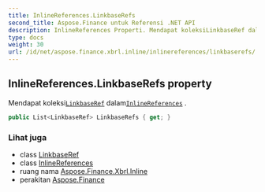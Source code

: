 ```yaml
---
title: InlineReferences.LinkbaseRefs
second_title: Aspose.Finance untuk Referensi .NET API
description: InlineReferences Properti. Mendapat koleksiLinkbaseRef dalamInlineReferences .
type: docs
weight: 30
url: /id/net/aspose.finance.xbrl.inline/inlinereferences/linkbaserefs/
---
```

## InlineReferences.LinkbaseRefs property

Mendapat koleksi[`LinkbaseRef`](../../../aspose.finance.xbrl/linkbaseref/) dalam[`InlineReferences`](../) .

```csharp
public List<LinkbaseRef> LinkbaseRefs { get; }
```

### Lihat juga

* class [LinkbaseRef](../../../aspose.finance.xbrl/linkbaseref/)
* class [InlineReferences](../)
* ruang nama [Aspose.Finance.Xbrl.Inline](../../inlinereferences/)
* perakitan [Aspose.Finance](../../../)


